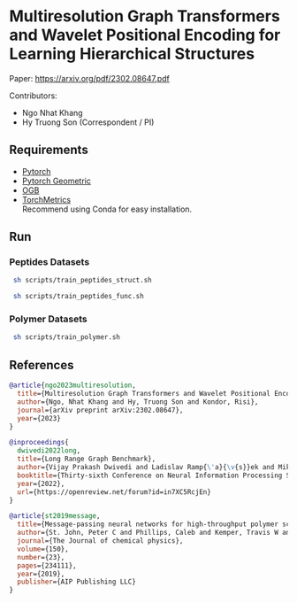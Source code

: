 # Multiresolution Graph Transformers and Wavelet Positional Encoding for Learning Hierarchical Structures

Paper: https://arxiv.org/pdf/2302.08647.pdf

Contributors:
* Ngo Nhat Khang
* Hy Truong Son (Correspondent / PI)

## Requirements
- [Pytorch](https://pytorch.org/)
- [Pytorch Geometric](https://pytorch-geometric.readthedocs.io/en/latest/)
- [OGB](https://github.com/snap-stanford/ogb.git)
- [TorchMetrics](https://github.com/Lightning-AI/metrics.git) \
Recommend using Conda for easy installation. 

## Run
### Peptides Datasets
  ```bash
   sh scripts/train_peptides_struct.sh 
  ```
  ```bash
   sh scripts/train_peptides_func.sh 
  ```
### Polymer Datasets
  ```bash
   sh scripts/train_polymer.sh 
  ```
## References
```bibtex
@article{ngo2023multiresolution,
  title={Multiresolution Graph Transformers and Wavelet Positional Encoding for Learning Hierarchical Structures},
  author={Ngo, Nhat Khang and Hy, Truong Son and Kondor, Risi},
  journal={arXiv preprint arXiv:2302.08647},
  year={2023}
}
```

```bibtex
@inproceedings{
  dwivedi2022long,
  title={Long Range Graph Benchmark},
  author={Vijay Prakash Dwivedi and Ladislav Ramp{\'a}{\v{s}}ek and Mikhail Galkin and Ali Parviz and Guy Wolf and Anh Tuan Luu and Dominique Beaini},
  booktitle={Thirty-sixth Conference on Neural Information Processing Systems Datasets and Benchmarks Track},
  year={2022},
  url={https://openreview.net/forum?id=in7XC5RcjEn}
}
```
```bibtex
@article{st2019message,
  title={Message-passing neural networks for high-throughput polymer screening},
  author={St. John, Peter C and Phillips, Caleb and Kemper, Travis W and Wilson, A Nolan and Guan, Yanfei and Crowley, Michael F and Nimlos, Mark R and Larsen, Ross E},
  journal={The Journal of chemical physics},
  volume={150},
  number={23},
  pages={234111},
  year={2019},
  publisher={AIP Publishing LLC}
}
```
